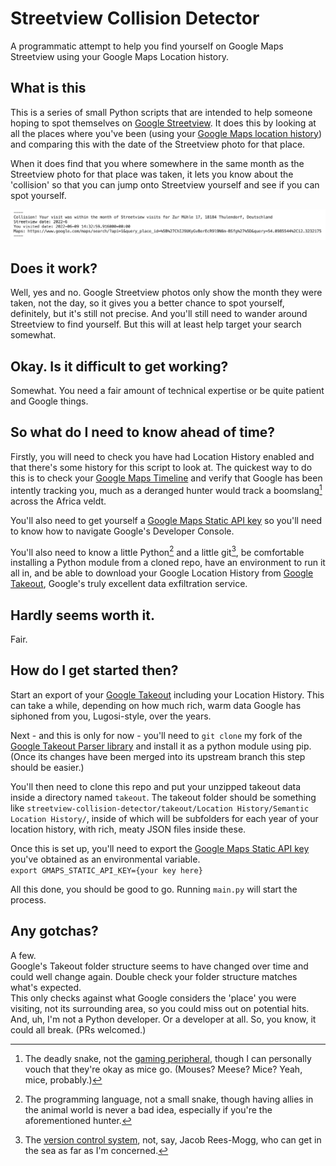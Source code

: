 # Streetview Collision Detector
A programmatic attempt to help you find yourself on Google Maps Streetview using your Google Maps Location history.

## What is this
This is a series of small Python scripts that are intended to help someone hoping to spot themselves on [Google Streetview](https://www.google.com/streetview/). It does this by looking at all the places where you've been (using your [Google Maps location history](https://support.google.com/maps/answer/3118687?hl=en)) and comparing this with the date of the Streetview photo for that place. 

When it does find that you where somewhere in the same month as the Streetview photo for that place was taken, it lets you know about the 'collision' so that you can jump onto Streetview yourself and see if you can spot yourself. 

![A screenshot showing the script out for a collision](assets/collision.png?raw=true "An example of a collision")

## Does it work?
Well, yes and no. Google Streetview photos only show the month they were taken, not the day, so it gives you a better chance to spot yourself, definitely, but it's still not precise. And you'll still need to wander around Streetview to find yourself. But this will at least help target your search somewhat.  

## Okay. Is it difficult to get working?
Somewhat. You need a fair amount of technical expertise or be quite patient and Google things. 

## So what do I need to know ahead of time?
Firstly, you will need to check you have had Location History enabled and that there's some history for this script to look at. The quickest way to do this is to check your [Google Maps Timeline](https://support.google.com/maps/answer/6258979?hl=en&co=GENIE.Platform%3DDesktop) and verify that Google has been intently tracking you, much as a deranged hunter would track a boomslang[^1] across the Africa veldt.  

You'll also need to get yourself a [Google Maps Static API key](https://developers.google.com/maps/documentation/maps-static/get-api-key) so you'll need to know how to navigate Google's Developer Console.  

You'll also need to know a little Python[^2] and a little git[^3], be comfortable installing a Python module from a cloned repo, have an environment to run it all in, and be able to download your Google Location History from [Google Takeout](https://takeout.google.com/), Google's truly excellent data exfiltration service.  

## Hardly seems worth it.
Fair.  

## How do I get started then?
Start an export of your [Google Takeout](https://takeout.google.com) including your Location History. This can take a while, depending on how much rich, warm data Google has siphoned from you, Lugosi-style, over the years.  

Next - and this is only for now - you'll need to ```git clone``` my fork of the [Google Takeout Parser library](https://github.com/ryanbateman/google_takeout_parser) and install it as a python module using pip. (Once its changes have been merged into its upstream branch this step should be easier.)  

You'll then need to clone this repo and put your unzipped takeout data inside a directory named ```takeout```. The takeout folder should be something like ```streetview-collision-detector/takeout/Location History/Semantic Location History/```, inside of which will be subfolders for each year of your location history, with rich, meaty JSON files inside these.  

Once this is set up, you'll need to export the [Google Maps Static API key](https://developers.google.com/maps/documentation/maps-static/get-api-key) you've obtained as an environmental variable.  
```export GMAPS_STATIC_API_KEY={your key here}```

All this done, you should be good to go. Running ```main.py``` will start the process.  

## Any gotchas?
A few.  
Google's Takeout folder structure seems to have changed over time and could well change again. Double check your folder structure matches what's expected.  
This only checks against what Google considers the 'place' you were visiting, not its surrounding area, so you could miss out on potential hits.  
And, uh, I'm not a Python developer. Or a developer at all. So, you know, it could all break. (PRs welcomed.)  


[^1]: The deadly snake, not the [gaming peripheral](https://en.wikipedia.org/wiki/List_of_Razer_products), though I can personally vouch that they're okay as mice go. (Mouses? Meese? Mice? Yeah, mice, probably.)    
[^2]: The programming language, not a small snake, though having allies in the animal world is never a bad idea, especially if you're the aforementioned hunter. 
[^3]: The [version control system](https://git-scm.com/), not, say, Jacob Rees-Mogg, who can get in the sea as far as I'm concerned.  
